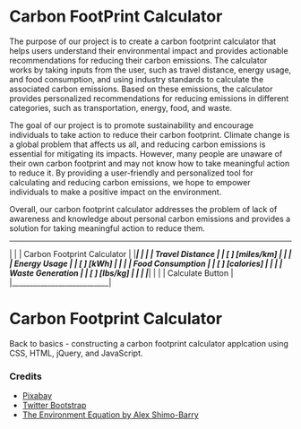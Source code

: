 # Carbon FootPrint Calculator

The purpose of our project is to create a carbon footprint calculator that helps users understand their environmental impact and provides actionable recommendations for reducing their carbon emissions. The calculator works by taking inputs from the user, such as travel distance, energy usage, and food consumption, and using industry standards to calculate the associated carbon emissions. Based on these emissions, the calculator provides personalized recommendations for reducing emissions in different categories, such as transportation, energy, food, and waste.

The goal of our project is to promote sustainability and encourage individuals to take action to reduce their carbon footprint. Climate change is a global problem that affects us all, and reducing carbon emissions is essential for mitigating its impacts. However, many people are unaware of their own carbon footprint and may not know how to take meaningful action to reduce it. By providing a user-friendly and personalized tool for calculating and reducing carbon emissions, we hope to empower individuals to make a positive impact on the environment.

Overall, our carbon footprint calculator addresses the problem of lack of awareness and knowledge about personal carbon emissions and provides a solution for taking meaningful action to reduce them.

 ___________________________
|                           |
|  Carbon Footprint Calculator |
|___________________________|
|                           |
|   Travel Distance         |
|  [        ]  [miles/km]   |
|                           |
|   Energy Usage            |
|  [        ]  [kWh]        |
|                           |
|   Food Consumption        |
|  [        ]  [calories]   |
|                           |
|   Waste Generation        |
|  [        ]  [lbs/kg]     |
|                           |
|___________________________|
|                           |
|    Calculate Button       |
|___________________________|


# Carbon Footprint Calculator

Back to basics - constructing a carbon footprint calculator applcation using CSS, HTML, jQuery, and JavaScript.

### Credits

* [Pixabay](https://pixabay.com/)
* [Twitter Bootstrap](http://getbootstrap.com/)
* [The Environment Equation by Alex Shimo-Barry](https://www.amazon.com/Environment-Equation-Factors-Subract-Footprint/dp/B0048ELDD2)


